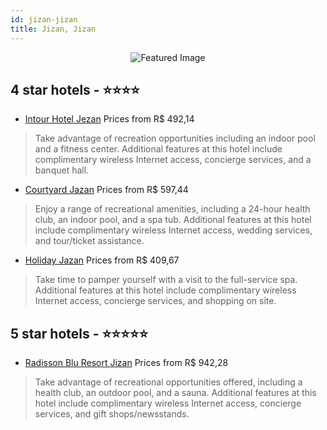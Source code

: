 ```yaml
---
id: jizan-jizan
title: Jizan, Jizan
---
```


<center><img src="https://i.travelapi.com/hotels/19000000/18780000/18775100/18775039/2153b56b_z.jpg" alt="Featured Image" /></center>


##  4 star hotels - ⭐️⭐️⭐️⭐️

-    [Intour Hotel Jezan](https://us.hurb.com/hotels/jizan/intour-hotel-jezan-JNP-JP02627L?cmp=18055) Prices from R$ 492,14
   > Take advantage of recreation opportunities including an indoor pool and a fitness center. Additional features at this hotel include complimentary wireless Internet access, concierge services, and a banquet hall.
-    [Courtyard Jazan](https://us.hurb.com/hotels/jizan/courtyard-jazan-JNP-JP821249?cmp=18055) Prices from R$ 597,44
   > Enjoy a range of recreational amenities, including a 24-hour health club, an indoor pool, and a spa tub. Additional features at this hotel include complimentary wireless Internet access, wedding services, and tour/ticket assistance.
-    [Holiday Jazan](https://us.hurb.com/hotels/jizan/holiday-jazan-JNP-JP577594?cmp=18055) Prices from R$ 409,67
   > Take time to pamper yourself with a visit to the full-service spa. Additional features at this hotel include complimentary wireless Internet access, concierge services, and shopping on site.

##  5 star hotels - ⭐️⭐️⭐️⭐️⭐️

-    [Radisson Blu Resort Jizan](https://us.hurb.com/hotels/jizan/radisson-blu-resort-jizan-JNP-JP539715?cmp=18055) Prices from R$ 942,28
   > Take advantage of recreational opportunities offered, including a health club, an outdoor pool, and a sauna. Additional features at this hotel include complimentary wireless Internet access, concierge services, and gift shops/newsstands.
